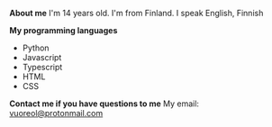 **About me**
I'm 14 years old.
I'm from Finland.
I speak English, Finnish

**My programming languages**
+ Python
+ Javascript
+ Typescript
+ HTML
+ CSS

**Contact me if you have questions to me**
My email: vuoreol@protonmail.com
